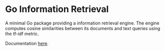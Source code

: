 Go Information Retrieval
========================

A minimal Go package providing a information retrieval engine. The engine computes cosine similarities between its documents and text queries using the tf-idf metric. 

Documentation [here][1].

[1]:http://godoc.org/github.com/allanino/go-ir
